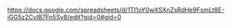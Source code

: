 https://docs.google.com/spreadsheets/d/1TI1oY0wXSXnZsRdHe9FsmLt8E-iGG5z2CvlB7Fn5Sy8/edit?gid=0#gid=0